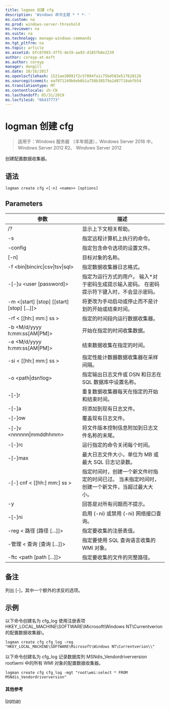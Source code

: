```yaml
---
title: logman 创建 cfg
description: 'Windows 命令主题 * * *- '
ms.custom: na
ms.prod: windows-server-threshold
ms.reviewer: na
ms.suite: na
ms.technology: manage-windows-commands
ms.tgt_pltfrm: na
ms.topic: article
ms.assetid: bfc87093-3ff5-4e19-aa93-d185fb8e2239
author: coreyp-at-msft
ms.author: coreyp
manager: dongill
ms.date: 10/16/2017
ms.openlocfilehash: 1521ae20091f2c57094fa1c75bd583e517628126
ms.sourcegitcommit: eaf071249b6eb6b1a758b38579a2d87710abfb54
ms.translationtype: MT
ms.contentlocale: zh-CN
ms.lasthandoff: 05/31/2019
ms.locfileid: "66437773"
---
```

# <a name="logman-create-cfg"></a>logman 创建 cfg

>适用于：Windows 服务器 （半年频道），Windows Server 2016 中，Windows Server 2012 R2、 Windows Server 2012

创建配置数据收集器。  

## <a name="syntax"></a>语法  
```  
logman create cfg <[-n] <name>> [options]  
```  
## <a name="parameters"></a>Parameters  

|                    参数                     |                                                                               描述                                                                               |
|--------------------------------------------------|-------------------------------------------------------------------------------------------------------------------------------------------------------------------------|
|                        /?                        |                                                                    显示上下文相关帮助。                                                                     |
|                -s <computer name>                |                                                          指定远程计算机上执行的命令。                                                          |
|                 -config <value>                  |                                                         指定包含命令选项的设置文件。                                                         |
|                   [-n] <name>                    |                                                                       目标对象的名称。                                                                        |
| -f <bin&#124;bincirc&#124;csv&#124;tsv&#124;sql> |                                                            指定数据收集器日志格式。                                                             |
|             -[-]u <user [password]>              | 指定为运行方式的用户。 输入\*对于密码生成提示输入密码。 在密码提示符下键入时，不会显示密码。 |
|    -m <[start] [stop] [[start] [stop] [...]]>    |                                                将更改为手动启动或停止而不是计划的开始或结束时间。                                                 |
|                -rf < [[hh:] mm:] ss >                |                                                        指定的时间段内运行数据收集器。                                                         |
|        -b <M/d/yyyy h:mm:ss[AM&#124;PM]>         |                                                              开始在指定的时间收集数据。                                                               |
|        -e <M/d/yyyy h:mm:ss[AM&#124;PM]>         |                                                               结束数据收集在指定的时间。                                                                |
|                -si < [[hh:] mm:] ss >                |                                                 指定性能计数器数据收集器在采样间隔。                                                  |
|              -o <path&#124;dsn!log>              |                                              指定输出日志文件或 DSN 和日志在 SQL 数据库中设置名称。                                               |
|                      -[-]r                       |                                                  重复数据收集器每天在指定的开始和结束时间。                                                  |
|                      -[-]a                       |                                                                     将添加到现有日志文件。                                                                     |
|                      -[-]ow                      |                                                                     覆盖现有日志文件。                                                                     |
|           -[-]v <nnnnnn&#124;mmddhhmm>           |                                                   将文件版本控制信息附加到日志文件名称的末尾。                                                   |
|                  -[-]rc <task>                   |                                                         运行指定的命令关闭每个时间。                                                          |
|                 -[-]max <value>                  |                                                 最大日志文件大小，单位为 MB 或最大 SQL 日志记录数。                                                  |
|              -[-] cnf < [[hh:] mm:] ss >              |     指定时间时，创建一个新文件时指定的时间已过。 当未指定时间时，创建一个新文件，当超过最大大小。     |
|                        -y                        |                                                             回答是对所有问题而不提示。                                                              |
|                      -[-]ni                      |                                                         启用 (-ni) 或禁用 (-ni) 网络接口查询。                                                          |
|             -reg < 路径 [路径 [...]]>             |                                                                 指定要收集的注册表值。                                                                 |
|            -管理 < 查询 [查询 [...]]>            |                                                      指定要使用 SQL 查询语言收集的 WMI 对象。                                                       |
|             -ftc <path [path [...]]>             |                                                           指定要收集的文件的完整路径。                                                            |

## <a name="remarks"></a>备注  
列出 [-]，其中一个额外的求反的选项。  
## <a name="BKMK_examples"></a>示例  
以下命令创建名为 cfg_log 使用注册表项 HKEY_LOCAL_MACHINE\SOFTWARE\Microsoft\Windows NT\Currentverion 的配置数据收集器\\。  
```  
logman create cfg cfg_log -reg "HKEY_LOCAL_MACHINE\SOFTWARE\Microsoft\Windows NT\Currentverion\\"  
```  
以下命令创建名为 cfg_log 记录数据库列 MSNdis_Vendordriverversion root\wmi 中的所有 WMI 对象的配置数据收集器。  
```  
logman create cfg cfg_log -mgt "root\wmi:select * FROM MSNdis_Vendordriverversion"  
```  
#### <a name="additional-references"></a>其他参考  
[logman](logman.md)  
